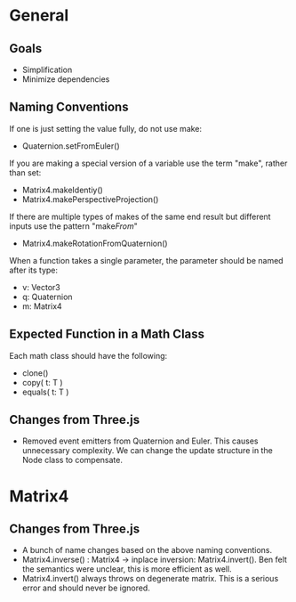 # General

## Goals

* Simplification
* Minimize dependencies

## Naming Conventions

If one is just setting the value fully, do not use make:
* Quaternion.setFromEuler()

If you are making a special version of a variable use the term "make", rather than set:
* Matrix4.makeIdentiy()
* Matrix4.makePerspectiveProjection()

If there are multiple types of makes of the same end result but different inputs use the pattern "make*From*"
* Matrix4.makeRotationFromQuaternion()

When a function takes a single parameter, the parameter should be named after its type:
* v: Vector3
* q: Quaternion
* m: Matrix4

## Expected Function in a Math Class

Each math class should have the following:
* clone()
* copy( t: T )
* equals( t: T )

## Changes from Three.js

* Removed event emitters from Quaternion and Euler.  This causes unnecessary complexity.  We can change the update structure in the Node class to compensate.

# Matrix4

## Changes from Three.js

* A bunch of name changes based on the above naming conventions.
* Matrix4.inverse() : Matrix4 -> inplace inversion: Matrix4.invert().  Ben felt the semantics were unclear, this is more efficient as well.
* Matrix4.invert() always throws on degenerate matrix.  This is a serious error and should never be ignored.



